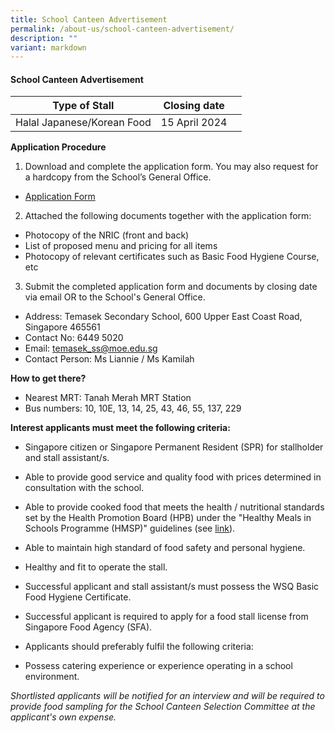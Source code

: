 ```yaml
---
title: School Canteen Advertisement
permalink: /about-us/school-canteen-advertisement/
description: ""
variant: markdown
---
```

#### School Canteen Advertisement


| Type of Stall | Closing date | <br>
| -------- | -------- |-------|
| Halal Japanese/Korean Food | 15 April 2024 |


**Application Procedure**

1. Download and complete the application form. You may also request for a hardcopy from the School’s General Office.
* [Application Form](/files/application%20form%20for%20new%20stall%20vendors.pdf)

2. Attached the following documents together with the application form:
* Photocopy of the NRIC (front and back)
* List of proposed menu and pricing for all items
* Photocopy of relevant certificates such as Basic Food Hygiene Course, etc

3. Submit the completed application form and documents by closing date via email OR to the School's General Office.

* Address: Temasek Secondary School, 600 Upper East Coast Road, Singapore 465561
* Contact No: 6449 5020
* Email: temasek_ss@moe.edu.sg
* Contact Person: Ms Liannie / Ms Kamilah

**How to get there?**
* Nearest MRT: Tanah Merah MRT Station 
* Bus numbers: 10, 10E, 13, 14, 25, 43, 46, 55, 137, 229

**Interest applicants must meet the following criteria:**
* Singapore citizen or Singapore Permanent Resident (SPR) for stallholder and stall assistant/s.
* Able to provide good service and quality food with prices determined in consultation with the school.
* Able to provide cooked food that meets the health / nutritional standards set by the Health Promotion Board (HPB) under the "Healthy Meals in Schools Programme (HMSP)" guidelines (see [link](https://www.hpb.gov.sg/schools/school-programmes/healthy-meals-in-schools-programme)).
* Able to maintain high standard of food safety and personal hygiene.
* Healthy and fit to operate the stall.
* Successful applicant and stall assistant/s must possess the WSQ Basic Food Hygiene Certificate.
* Successful applicant is required to apply for a food stall license from Singapore Food Agency (SFA). 


* Applicants should preferably fulfil the following criteria:
* Possess catering experience or experience operating in a school environment.


*Shortlisted applicants will be notified for an interview and will be required to provide food sampling for the School Canteen Selection Committee at the applicant's own expense.*
